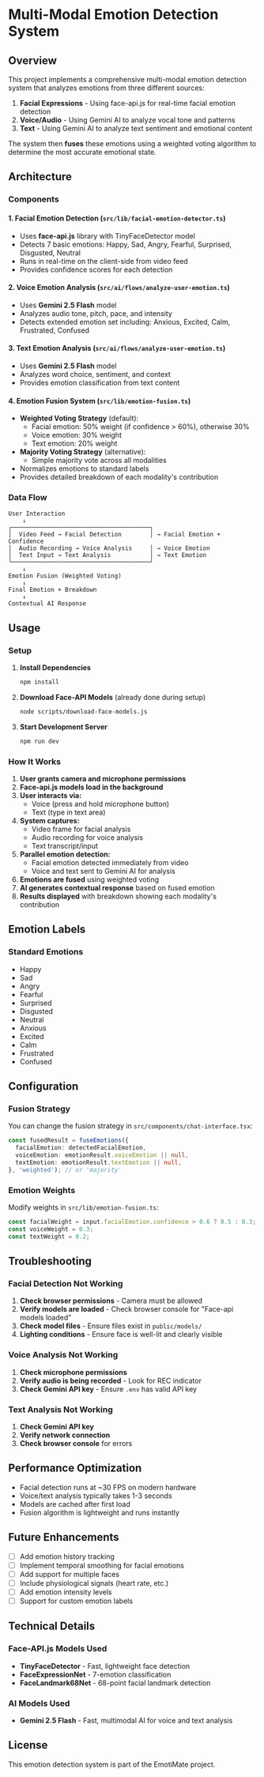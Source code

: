 # Multi-Modal Emotion Detection System

## Overview

This project implements a comprehensive multi-modal emotion detection system that analyzes emotions from three different sources:

1. **Facial Expressions** - Using face-api.js for real-time facial emotion detection
2. **Voice/Audio** - Using Gemini AI to analyze vocal tone and patterns
3. **Text** - Using Gemini AI to analyze text sentiment and emotional content

The system then **fuses** these emotions using a weighted voting algorithm to determine the most accurate emotional state.

## Architecture

### Components

#### 1. Facial Emotion Detection (`src/lib/facial-emotion-detector.ts`)
- Uses **face-api.js** library with TinyFaceDetector model
- Detects 7 basic emotions: Happy, Sad, Angry, Fearful, Surprised, Disgusted, Neutral
- Runs in real-time on the client-side from video feed
- Provides confidence scores for each detection

#### 2. Voice Emotion Analysis (`src/ai/flows/analyze-user-emotion.ts`)
- Uses **Gemini 2.5 Flash** model
- Analyzes audio tone, pitch, pace, and intensity
- Detects extended emotion set including: Anxious, Excited, Calm, Frustrated, Confused

#### 3. Text Emotion Analysis (`src/ai/flows/analyze-user-emotion.ts`)
- Uses **Gemini 2.5 Flash** model
- Analyzes word choice, sentiment, and context
- Provides emotion classification from text content

#### 4. Emotion Fusion System (`src/lib/emotion-fusion.ts`)
- **Weighted Voting Strategy** (default):
  - Facial emotion: 50% weight (if confidence > 60%), otherwise 30%
  - Voice emotion: 30% weight
  - Text emotion: 20% weight
- **Majority Voting Strategy** (alternative):
  - Simple majority vote across all modalities
- Normalizes emotions to standard labels
- Provides detailed breakdown of each modality's contribution

### Data Flow

```
User Interaction
    ↓
┌───────────────────────────────────────┐
│  Video Feed → Facial Detection        │ → Facial Emotion + Confidence
│  Audio Recording → Voice Analysis     │ → Voice Emotion
│  Text Input → Text Analysis           │ → Text Emotion
└───────────────────────────────────────┘
    ↓
Emotion Fusion (Weighted Voting)
    ↓
Final Emotion + Breakdown
    ↓
Contextual AI Response
```

## Usage

### Setup

1. **Install Dependencies**
   ```bash
   npm install
   ```

2. **Download Face-API Models** (already done during setup)
   ```bash
   node scripts/download-face-models.js
   ```

3. **Start Development Server**
   ```bash
   npm run dev
   ```

### How It Works

1. **User grants camera and microphone permissions**
2. **Face-api.js models load in the background**
3. **User interacts via:**
   - Voice (press and hold microphone button)
   - Text (type in text area)
4. **System captures:**
   - Video frame for facial analysis
   - Audio recording for voice analysis
   - Text transcript/input
5. **Parallel emotion detection:**
   - Facial emotion detected immediately from video
   - Voice and text sent to Gemini AI for analysis
6. **Emotions are fused** using weighted voting
7. **AI generates contextual response** based on fused emotion
8. **Results displayed** with breakdown showing each modality's contribution

## Emotion Labels

### Standard Emotions
- Happy
- Sad
- Angry
- Fearful
- Surprised
- Disgusted
- Neutral
- Anxious
- Excited
- Calm
- Frustrated
- Confused

## Configuration

### Fusion Strategy

You can change the fusion strategy in `src/components/chat-interface.tsx`:

```typescript
const fusedResult = fuseEmotions({
  facialEmotion: detectedFacialEmotion,
  voiceEmotion: emotionResult.voiceEmotion || null,
  textEmotion: emotionResult.textEmotion || null,
}, 'weighted'); // or 'majority'
```

### Emotion Weights

Modify weights in `src/lib/emotion-fusion.ts`:

```typescript
const facialWeight = input.facialEmotion.confidence > 0.6 ? 0.5 : 0.3;
const voiceWeight = 0.3;
const textWeight = 0.2;
```

## Troubleshooting

### Facial Detection Not Working

1. **Check browser permissions** - Camera must be allowed
2. **Verify models are loaded** - Check browser console for "Face-api models loaded"
3. **Check model files** - Ensure files exist in `public/models/`
4. **Lighting conditions** - Ensure face is well-lit and clearly visible

### Voice Analysis Not Working

1. **Check microphone permissions**
2. **Verify audio is being recorded** - Look for REC indicator
3. **Check Gemini API key** - Ensure `.env` has valid API key

### Text Analysis Not Working

1. **Check Gemini API key**
2. **Verify network connection**
3. **Check browser console** for errors

## Performance Optimization

- Facial detection runs at ~30 FPS on modern hardware
- Voice/text analysis typically takes 1-3 seconds
- Models are cached after first load
- Fusion algorithm is lightweight and runs instantly

## Future Enhancements

- [ ] Add emotion history tracking
- [ ] Implement temporal smoothing for facial emotions
- [ ] Add support for multiple faces
- [ ] Include physiological signals (heart rate, etc.)
- [ ] Add emotion intensity levels
- [ ] Support for custom emotion labels

## Technical Details

### Face-API.js Models Used
- **TinyFaceDetector** - Fast, lightweight face detection
- **FaceExpressionNet** - 7-emotion classification
- **FaceLandmark68Net** - 68-point facial landmark detection

### AI Models Used
- **Gemini 2.5 Flash** - Fast, multimodal AI for voice and text analysis

## License

This emotion detection system is part of the EmotiMate project.
